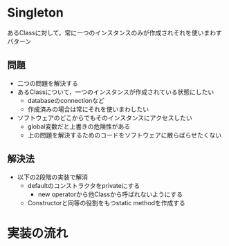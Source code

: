 # Singleton

あるClassに対して，常に一つのインスタンスのみが作成されそれを使いまわすパターン

## 問題
- 二つの問題を解決する
- あるClassについて，一つのインスタンスが作成されている状態にしたい
    - databaseのconnectionなど
    - 作成済みの場合は常にそれを使いまわしたい
- ソフトウェアのどこからでもそのインスタンスにアクセスしたい
    - global変数だと上書きの危険性がある
    - 上の問題を解決するためのコードをソフトウェアに散らばらせたくない

## 解決法
- 以下の2段階の実装で解消
    - defaultのコンストラクタをprivateにする
        - new operatorから他Classから呼ばれないようにする
    - Constructorと同等の役割をもつstatic methodを作成する

# 実装の流れ
